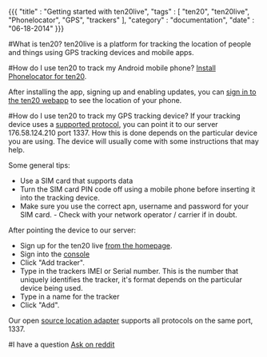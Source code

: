 {{{
    "title"    : "Getting started with ten20live",
    "tags"     : [ "ten20", "ten20live", "Phonelocator", "GPS", "trackers" ],
    "category" : "documentation",
    "date"     : "06-18-2014"
}}}

#What is ten20?
ten20live is a platform for tracking the location of people and things using GPS tracking devices and mobile apps.

#How do I use ten20 to track my Android mobile phone?
[Install Phonelocator for ten20](https://play.google.com/store/apps/details?id=com.birkettenterprise.phonelocator).

After installing the app, signing up and enabling updates, you can [sign in to the ten20 webapp](/console) to see the location of your phone.

#How do I use ten20 to track my GPS tracking device?
If your tracking device uses a [supported protocol](/docs/category/protocols), you can point it to our server 176.58.124.210 port 1337.
How this is done depends on the particular device you are using. The device will usually come with some instructions that may help.

Some general tips:
* Use a SIM card that supports data
* Turn the SIM card PIN code off using a mobile phone before inserting it into the tracking device.
* Make sure you use the correct apn, username and password for your SIM card. - Check with your network operator / carrier if in doubt.

After pointing the device to our server:
* Sign up for the ten20 live [from the homepage](/).
* Sign into the [console](/console)
* Click "Add tracker".
* Type in the trackers IMEI or Serial number. This is the number that uniquely identifies the tracker, it's format depends on the particular device being used.
* Type in a name for the tracker
* Click "Add".

Our open [source location adapter](https://github.com/ten20/ten20location.io) supports all protocols on the same port, 1337.

#I have a question
[Ask on reddit](http://www.reddit.com/r/ten20/)
